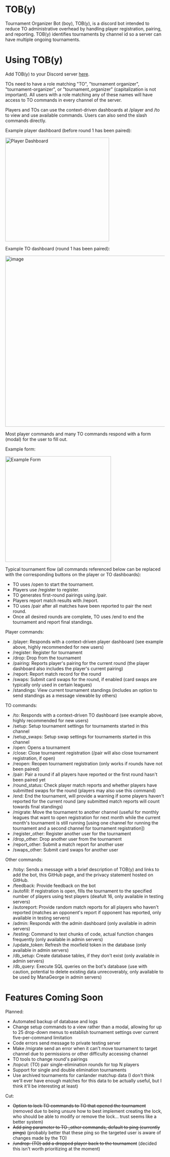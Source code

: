 # TOB(y)
Tournament Organizer Bot (boy), TOB(y), is a discord bot intended to reduce TO administrative overhead by handling player registration, pairing, and reporting. TOB(y) identifies tournaments by channel id so a server can have multiple ongoing tournaments.
# Using TOB(y)
Add TOB(y) to your Discord server [here](https://discord.com/oauth2/authorize?client_id=1253129653250424873&permissions=2147485696&integration_type=0&scope=applications.commands+bot).

TOs need to have a role matching "TO", "tournament organizer", "tournament-organizer", or "tournament_organizer" (capitalization is not important). All users with a role matching any of these names will have access to TO commands in every channel of the server.

Players and TOs can use the context-driven dashboards at /player and /to to view and use available commands. Users can also send the slash commands directly.

Example player dashboard (before round 1 has been paired):

<img width="328" alt="Player Dashboard" src="https://github.com/user-attachments/assets/6cbe47cd-167e-42e2-ad64-4dea35cd8b24">

Example TO dashboard (round 1 has been paired):

<img width="540" alt="image" src="https://github.com/user-attachments/assets/4f8766e3-e928-4e3a-9488-3d95063ca7ad">

Most player commands and many TO commands respond with a form (modal) for the user to fill out.

Example form:

<img width="334" alt="Example Form" src="https://github.com/user-attachments/assets/4da46c2e-196f-4b40-a6f7-7a1b3b3a9a93">

Typical tournament flow (all commands referenced below can be replaced with the corresponding buttons on the player or TO dashboards):

- TO uses /open to start the tournament.
- Players use /register to register.
- TO generates first-round pairings using /pair.
- Players report match results with /report.
- TO uses /pair after all matches have been reported to pair the next round.
- Once all desired rounds are complete, TO uses /end to end the tournament and report final standings.

Player commands:

- /player: Responds with a context-driven player dashboard (see example above, highly recommended for new users)
- /register: Register for tournament
- /drop: Drop from the tournament
- /pairing: Reports player's pairing for the current round (the player dashboard also includes the player's current pairing)
- /report: Report match record for the round
- /swaps: Submit card swaps for the round, if enabled (card swaps are typically only used in certain leagues)
- /standings: View current tournament standings (includes an option to send standings as a message viewable by others)

TO commands:

- /to: Responds with a context-driven TO dashboard (see example above, highly recommended for new users)
- /setup: Setup tournament settings for tournaments started in this channel
- /setup_swaps: Setup swap settings for tournaments started in this channel
- /open: Opens a tournament
- /close: Close tournament registration (/pair will also close tournament registration, if open)
- /reopen: Reopen tournament registration (only works if rounds have not been paired)
- /pair: Pair a round if all players have reported or the first round hasn't been paired yet
- /round_status: Check player match reports and whether players have submitted swaps for the round (players may also use this command)
- /end: End the tournament, will provide a warning if some players haven't reported for the current round (any submitted match reports will count towards final standings)
- /migrate: Move the tournament to another channel (useful for monthly leagues that want to open registration for next month while the current month's tournament is still running [using one channel for running the tournament and a second channel for tournament registration])
- /register_other: Register another user for the tournament
- /drop_other: Drop another user from the tournament
- /report_other: Submit a match report for another user
- /swaps_other: Submit card swaps for another user

Other commands:
- /toby: Sends a message with a brief description of TOB(y) and links to add the bot, this GitHub page, and the privacy statement hosted on GitHub.
- /feedback: Provide feedback on the bot
- /autofill: If registration is open, fills the tournament to the specified number of players using test players (deafult 16, only available in testing servers)
- /autoreport: Provide random match reports for all players who haven't reported (matches an opponent's report if opponent has reported, only available in testing servers)
- /admin: Responds with the admin dashboard (only available in admin servers)
- /testing: Command to test chunks of code, actual function changes frequently (only available in admin servers)
- /update_token: Refresh the moxfield token in the database (only available in admin servers)
- /db_setup: Create database tables, if they don't exist (only available in admin servers)
- /db_query: Execute SQL queries on the bot's database (use with caution, potential to delete existing data unrecoverably, only available to be used by ManaGeorge in admin servers)

# Features Coming Soon
Planned:
- Automated backup of database and logs
- Change setup commands to a view rather than a modal, allowing for up to 25 drop-down menus to establish tournament settings over current five-per-command limitation
- Code errors send message to private testing server
- Make /migrate send an error when it can't move tournament to target channel due to permissions or other difficulty accessing channel
- TO tools to change round's pairings
- /topcut: (TO) pair single-elimination rounds for top N players
- Support for single and double elimination tournaments
- Use archived tournaments for canlander matchup data (I don't think we'll ever have enough matches for this data to be actually useful, but I think it'll be interesting at least)

Cut:
- ~~Option to lock TO commands to TO that opened the tournament~~ (removed due to being unsure how to best implement creating the lock, who should be able to modify or remove the lock... trust seems like a better system)
- ~~Add ping parameter to TO \_other commands, default to ping (currently pings)~~ (probably better that these ping so the targeted user is aware of changes made by the TO)
- ~~/undrop: (TO) add a dropped player back to the tournament~~ (decided this isn't worth prioritizing at the moment)
